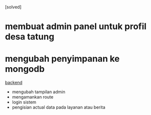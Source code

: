 [solved]
# membuat admin panel untuk profil desa tatung 
# mengubah penyimpanan ke mongodb 

[backend](planning)
* mengubah tampilan admin
* mengamankan route
* login sistem 
* pengisian actual data pada layanan atau berita


